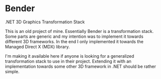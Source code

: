 # Bender
.NET 3D Graphics Transformation Stack

This is an old project of mine. Essentially Bender is a transformation stack. Some parts are generic and my intention was to implement it towards different 3D frameworks.
In the end I only implemented it towards the Managed Direct X (MDX) library.

I'm making it available here if anyone is looking for a generalized transformation stack to use in their project. Extending it with an implementation towards some other 3D framework in .NET should be rather simple.
